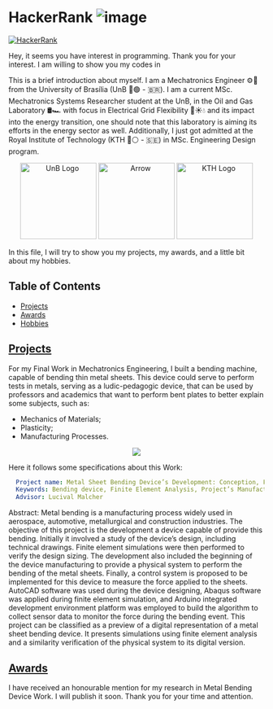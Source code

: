 # HackerRank ![image](https://github.com/duduliberato/HackerRank/assets/129089889/3c8e70e7-6c7a-4152-a8ed-3c30ea9934dc)


[![HackerRank](https://img.shields.io/badge/linkedin-%230077B5.svg?style=for-the-badge&logo=linkedin&logoColor=white)](https://www.linkedin.com/in/eduardo-l-ba774b209?lipi=urn%3Ali%3Apage%3Ad_flagship3_profile_view_base_contact_details%3B9W2xDkrrSeeQqL8gFbY1Jw%3D%3D)

Hey, it seems you have interest in programming. Thank you for your interest. I am willing to show you my codes in 


This is a brief introduction about myself. I am a Mechatronics Engineer ⚙️🔌 from the University of Brasília (UnB 🔵🟢 - 🇧🇷). I am a current MSc. Mechatronics Systems Researcher student at the UnB, in the Oil and Gas Laboratory 🛢️🏎️ with focus in Electrical Grid Flexibility 🔋☀️💧 and its impact into the energy transition, one should note that this laboratory is aiming its efforts in the energy sector as well. Additionally, I just got admitted at the Royal Institute of Technology (KTH 🔵⚪ - 🇸🇪) in MSc. Engineering Design program.

<p align="center">
  <img src="https://upload.wikimedia.org/wikipedia/commons/thumb/c/c3/Webysther_20160322_-_Logo_UnB_%28sem_texto%29.svg/220px-Webysther_20160322_-_Logo_UnB_%28sem_texto%29.svg.png" height="150" title="University of Brasília - UnB" alt="UnB Logo">
  <img src="https://media4.giphy.com/media/N8pNBaTNpYekoXX9TR/200w.gif?cid=6c09b952xmviovyn8oxf15ifrg6abxkgj2b8onz4q6hm6fk6&ep=v1_gifs_search&rid=200w.gif&ct=s" height="150" alt="Arrow">
  <img src="https://upload.wikimedia.org/wikipedia/en/thumb/e/e0/KTH_Royal_Institute_of_Technology_logo.svg/190px-KTH_Royal_Institute_of_Technology_logo.svg.png" height="150" alt="KTH Logo" title="Royal Institute of Technology - KTH">
</p>


In this file, I will try to show you my projects, my awards, and a little bit about my hobbies.


## Table of Contents

- [Projects](#projects)
- [Awards](#awards)
- [Hobbies](#hobbies)

## [Projects](#projects)

For my Final Work in Mechatronics Engineering, I built a bending machine, capable of bending thin metal sheets. This device could serve to perform tests in metals, serving as a ludic-pedagogic device, that can be used by professors and academics that want to perform bent plates to better explain some subjects, such as:

- Mechanics of Materials;
- Plasticity;
- Manufacturing Processes.

<p align="center">
  <img src="https://github.com/duduliberato/duduliberato/assets/129089889/bfe16eae-e1e1-4b9e-a530-07e7ad8f9077">
</p>

Here it follows some specifications about this Work:

```yaml
  Project name: Metal Sheet Bending Device’s Development: Conception, Finite Element Analysis and Control System.
  Keywords: Bending device, Finite Element Analysis, Project’s Manufacturing, Control System.
  Advisor: Lucival Malcher
```
Abstract: Metal bending is a manufacturing process widely used in aerospace, automotive, metallurgical and construction industries. The objective of this project is the development a device capable of provide this bending. Initially it involved a study of the device’s design, including technical drawings. Finite element simulations were then performed to verify the design sizing. The development also included the beginning of the device manufacturing to provide a physical system to perform the bending of the metal sheets. Finally, a control system is proposed to be implemented for this device to measure the force applied to the sheets. AutoCAD software was used during the device designing, Abaqus software was applied during finite element simulation, and Arduino integrated development environment platform was employed to build the algorithm to collect sensor data to monitor the force during the bending event. This project can be classified as a preview of a digital representation of a metal sheet bending device. It presents simulations using finite element analysis and a similarity verification of the physical system to its digital version.

## [Awards](#awards)

I have received an honourable mention for my research in Metal Bending Device Work. I will publish it soon. Thank you for your time and attention.

